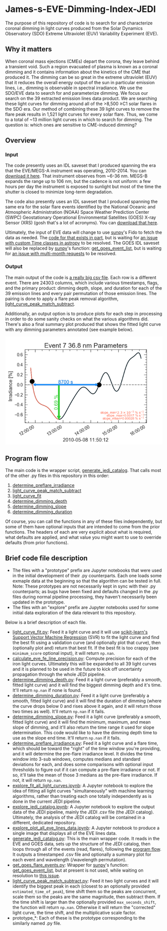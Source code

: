 # James-s-EVE-Dimming-Index-JEDI
The purpose of this repository of code is to search for and characterize coronal dimming in light curves produced from the Solar Dynamics Observatory (SDO) Extreme Ultraviolet (EUV) Variability Experiment (EVE). 

## Why it matters
When coronal mass ejections (CMEs) depart the corona, they leave behind a transient void. Such a region evacuated of plasma is known as a coronal dimming and it contains information about the kinetics of the CME that produced it. The dimming can be so great in the extreme ultraviolet (EUV) that it reduces the overall energy output of the sun in particular emission lines, i.e., dimming is observable in spectral irradiance. We use the SDO/EVE data to search for and parameterize dimming. We focus our search on the 39 extracted emission lines data product. We are searching these light curves for dimming around all of the >8,500 ≥C1 solar flares in the SDO era. Our method of combining these 39 light curves to remove the flare peak results in 1,521 light curves for every solar flare. Thus, we come to a total of ~13 million light curves in which to search for dimming. The question is: which ones are sensitive to CME-induced dimming?

## Overview
### Input
The code presently uses an IDL saveset that I produced spanning the era that the EVE/MEGS-A instrument was operating, 2010-2014. You can [download it here](https://www.dropbox.com/s/gi81dh2fbkpyr6g/eve_lines_2010121-2014146%20MEGS-A%20Mission%20Bare%20Bones.sav?dl=0). That instrument observes from ~6-36 nm. MEGS-B expands the range up to 106 nm, but the cadence is not uniform: a few hours per day the instrument is exposed to sunlight but most of the time the shutter is closed to minimize long-term degradation.

The code also presently uses an IDL saveset that I produced spanning the same era for the solar flare events identified by the National Oceanic and Atmospheric Administration (NOAA) Space Weather Prediction Center (SWPC) Geostationary Operational Environmental Satellites (GOES) X-ray Sensor (XRS) (gosh that's a lot of acronyms). You can [download that here](https://www.dropbox.com/s/kitic3kf745skd8/GoesEventsC1MinMegsAEra.sav?dl=0). 

Ultimately, the input of EVE data will change to use [sunpy](https://github.com/sunpy/sunpy)'s Fido to fetch the data as needed. The [code for that exists in part](https://github.com/jmason86/sunpy/tree/add_eve_level2_timeseries), but is waiting for [an issue with custom Time classes in astropy](https://github.com/astropy/astropy/issues/7092) to be resolved. The GOES IDL saveset will also be replaced by [sunpy](https://github.com/sunpy/sunpy)'s function: [get_goes_event_list](http://docs.sunpy.org/en/stable/api/sunpy.instr.goes.get_goes_event_list.html#sunpy.instr.goes.get_goes_event_list), but is waiting for [an issue with multi-month requests](https://github.com/sunpy/sunpy/issues/2434) to be resolved.

### Output
The main output of the code is [a really big csv file](https://www.dropbox.com/s/9hq4wesftkqw4rc/jedi_v1.csv?dl=0). Each row is a different event. There are 24303 columns, which include various timestamps, flags, and the primary product: dimming depth, slope, and duration for each of the 39 emission lines and every pair permutation of those emission lines. The pairing is done to apply a flare peak removal algorithm, [light_curve_peak_match_subtract](light_curve_peak_match_subtract.py). 

Additionally, an output option is to produce plots for each step in processing in order to do some sanity checks on what the various algorithms did. There's also a final summary plot produced that shows the fitted light curve with any dimming parameters annotated (see example below).

![Example summary plot](/images/ExampleSummaryPlot.png)

## Program flow
The main code is the wrapper script, [generate_jedi_catalog](generate_jedi_catalog.py). That calls most of the other .py files in this repository in this order:
1. [determine_preflare_irradiance](determine_preflare_irradiance.py)
2. [light_curve_peak_match_subtract](light_curve_peak_match_subtract.py)
3. [light_curve_fit](light_curve_fit.py)
4. [determine_dimming_depth](determine_dimming_depth.py)
5. [determine_dimming_slope](determine_dimming_slope.py)
6. [determine_dimming_duration](determine_dimming_duration.py)

Of course, you can call the functions in any of these files independently, but some of them have optional inputs that are intended to come from the prior functions. The headers of each are very explicit about what is required, what defaults are applied, and what value you might want to use to override defaults (from prior functions). 

## Brief code file description
* The files with a "prototype" prefix are Jupyter notebooks that were used in the initial development of their .py counterparts. Each one loads some exmaple data at the beginning so that the algorithm can be tested in full. Note: These prototypes are not necessarily kept in sync with their .py counterparts; as bugs have been fixed and defaults changed in the .py files during normal pipeline processing, they haven't necessarily been updated in the prototype. 
* The files with an "explore" prefix are Jupyter notebooks used for some initial data exploration of the data relevant to this repository. 

Below is a brief description of each file.
* [light_curve_fit.py](light_curve_fit.py): Feed it a light curve and it will use [scikit-learn's Support Vector Machine Regression](http://scikit-learn.org/stable/modules/generated/sklearn.svm.SVR.html) (SVR) to fit the light curve and find the best fit using a validation curve (and optionally plot that curve), then (optionally plot and) return that best fit. If the best fit is too crappy (see ```minimum_score``` optional input), it will return ```np.nan```. 
* [calculate_eve_fe_line_precision.py](calculate_eve_fe_line_precision.py): Compute precision for each of the iron light curves. Ultimately this will be expanded to all 39 light curves and it is planned to be used in the future to kick off uncertainty propagation through the whole JEDI pipeline. 
* [determine_dimming_depth.py](determine_dimming_depth.py): Feed it a light curve (preferably a smooth, fitted light curve) and it will find the biggest dimming depth and it's time. It'll return ```np.nan``` if none is found. 
* [determine_dimming_duration.py](determine_dimming_duration.py): Feed it a light curve (preferably a smooth, fitted light curve) and it will find the duration of dimming (where the curve drops below 0 and rises above it again, and it will return those two times as well). It'll return ```np.nan``` if it fails. 
* [determine_dimming_slope.py](determine_dimming_slope.py): Feed it a light curve (preferably a smooth, fitted light curve) and it will find the minimum, maximum, and mean slope of dimming, and it'll also return the time range it used for slope determination. This code would like to have the dimming depth time to use as the slope end time. It'll return ```np.nan``` if it fails. 
* [determine_preflare_irradiance.py](determine_preflare_irradiance.py): Feed it a light curve and a flare time, which should be toward the "right" of the time window you're providing, and it will determine the pre-flare irradiance level. It divides the time window into 3-sub windows, computes medians and standard deviations for each, and does some comparisons with optional input thresholds to figure out if it can compute a pre-flare irradiance or not. If so, it'll take the mean of those 3 medians as the pre-flare irradiance. If not, it will return ```np.nan```.
* [explore_fit_all_light_curves.ipynb](explore_fit_all_light_curves.ipynb): A Jupyter notebook to explore the idea of fitting all light curves "simultaneously" with machine learning algorithms, rather than treating each one totally independently as is done in the current JEDI pipeline. 
* [explore_jedi_catalog.ipynb](explore_jedi_catalog.ipynb): A Jupyter notebook to explore the output data of the JEDI pipeline, mainly the JEDI .csv file (the JEDI catalog). Ultimately, the analysis of the JEDI catalog will be contained in a different, dedicated repository.
* [explore_plot_all_eve_lines_data.ipynb](explore_plot_all_eve_lines_data.ipynb): A Jupyter notebook to produce a single image that displays all of the EVE lines data. 
* [generate_jedi_catalog.py](generate_jedi_catalog.py): This is the main wrapper code. It reads in the EVE and GOES data, sets up the structure of the JEDI catalog, then loops through all of the events (read, flares), following the [program flow](#program-flow). It outputs a timestamped .csv file and optionally a summary plot for each event and wavelength (/wavelength permutation). 
* [get_goes_flare_events.py](get_goes_flare_events.py): Wrapper for [sunpy](https://github.com/sunpy/sunpy)'s function: [get_goes_event_list](http://docs.sunpy.org/en/stable/api/sunpy.instr.goes.get_goes_event_list.html#sunpy.instr.goes.get_goes_event_list), but at present is not used, while waiting on resolution to [this issue](https://github.com/sunpy/sunpy/issues/2434).
* [light_curve_peak_match_subtract.py](light_curve_peak_match_subtract.py): Feed it two light curves and it will identify the biggest peak in each (closest to an optionally provided ```estimated_time_of_peak```), time shift them so the peaks are concurrent, scale them so the peaks are the same magnitude, then subtract them. If the time shift is larger than the optionally provided ```max_seconds_shift```, the function will return ```np.nan```. Otherwise it will return the "corrected" light curve, the time shift, and the multiplicative scale factor.
* prototype_*: Each of these is the prototype corresponding to the similarly named .py file. 

